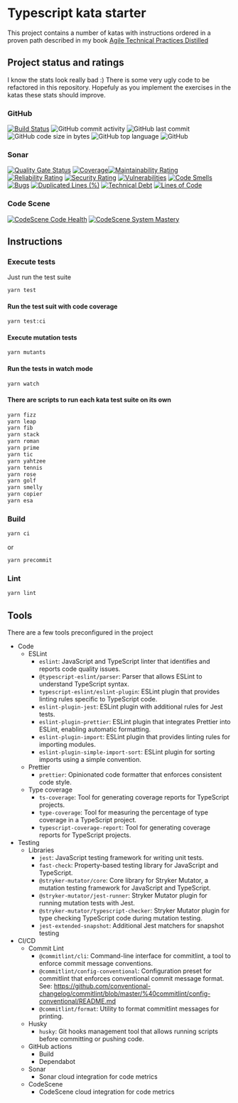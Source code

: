 # Typescript kata starter

This project contains a number of katas with instructions ordered in a proven path described in my book [Agile Technical Practices Distilled](https://leanpub.com/agiletechnicalpracticesdistilled)

## Project status and ratings

I know the stats look really bad :) There is some very ugly code to be refactored in this repository.
Hopefuly as you implement the exercises in the katas these stats should improve.

### GitHub

[![Build Status](https://github.com/pedromsantos/ts-kata/actions/workflows/main.yml/badge.svg)](https://github.com/pedromsantos/ts-kata/actions/workflows/main.yml)
![GitHub commit activity](https://img.shields.io/github/commit-activity/w/pedromsantos/ts-kata) ![GitHub last commit](https://img.shields.io/github/last-commit/pedromsantos/ts-kata) ![GitHub code size in bytes](https://img.shields.io/github/languages/code-size/pedromsantos/ts-kata)
![GitHub top language](https://img.shields.io/github/languages/top/pedromsantos/ts-kata) ![GitHub](https://img.shields.io/github/license/pedromsantos/ts-kata)

### Sonar

[![Quality Gate Status](https://sonarcloud.io/api/project_badges/measure?project=pedromsantos_ts-kata&metric=alert_status)](https://sonarcloud.io/summary/new_code?id=pedromsantos_ts-kata) [![Coverage](https://sonarcloud.io/api/project_badges/measure?project=pedromsantos_ts-kata&metric=coverage)](https://sonarcloud.io/summary/new_code?id=pedromsantos_ts-kata)[![Maintainability Rating](https://sonarcloud.io/api/project_badges/measure?project=pedromsantos_ts-kata&metric=sqale_rating)](https://sonarcloud.io/summary/new_code?id=pedromsantos_ts-kata) [![Reliability Rating](https://sonarcloud.io/api/project_badges/measure?project=pedromsantos_ts-kata&metric=reliability_rating)](https://sonarcloud.io/summary/new_code?id=pedromsantos_ts-kata) [![Security Rating](https://sonarcloud.io/api/project_badges/measure?project=pedromsantos_ts-kata&metric=security_rating)](https://sonarcloud.io/summary/new_code?id=pedromsantos_ts-kata) [![Vulnerabilities](https://sonarcloud.io/api/project_badges/measure?project=pedromsantos_ts-kata&metric=vulnerabilities)](https://sonarcloud.io/summary/new_code?id=pedromsantos_ts-kata) [![Code Smells](https://sonarcloud.io/api/project_badges/measure?project=pedromsantos_ts-kata&metric=code_smells)](https://sonarcloud.io/summary/new_code?id=pedromsantos_ts-kata) [![Bugs](https://sonarcloud.io/api/project_badges/measure?project=pedromsantos_ts-kata&metric=bugs)](https://sonarcloud.io/summary/new_code?id=pedromsantos_ts-kata) [![Duplicated Lines (%)](https://sonarcloud.io/api/project_badges/measure?project=pedromsantos_ts-kata&metric=duplicated_lines_density)](https://sonarcloud.io/summary/new_code?id=pedromsantos_ts-kata) [![Technical Debt](https://sonarcloud.io/api/project_badges/measure?project=pedromsantos_ts-kata&metric=sqale_index)](https://sonarcloud.io/summary/new_code?id=pedromsantos_ts-kata) [![Lines of Code](https://sonarcloud.io/api/project_badges/measure?project=pedromsantos_ts-kata&metric=ncloc)](https://sonarcloud.io/summary/new_code?id=pedromsantos_ts-kata)

### Code Scene

[![CodeScene Code Health](https://codescene.io/projects/39302/status-badges/code-health)](https://codescene.io/projects/39302) [![CodeScene System Mastery](https://codescene.io/projects/39302/status-badges/system-mastery)](https://codescene.io/projects/39302)

## Instructions

### Execute tests

Just run the test suite

```sh
yarn test
```

#### Run the test suit with code coverage

```sh
yarn test:ci
```

#### Execute mutation tests

```sh
yarn mutants
```

#### Run the tests in watch mode

```sh
yarn watch
```

#### There are scripts to run each kata test suite on its own

```sh
yarn fizz
yarn leap
yarn fib
yarn stack
yarn roman
yarn prime
yarn tic
yarn yahtzee
yarn tennis
yarn rose
yarn golf
yarn smelly
yarn copier
yarn esa
```

### Build

```sh
yarn ci
```

or

```sh
yarn precommit
```

### Lint

```sh
yarn lint
```

## Tools

There are a few tools preconfigured in the project

- Code
  - ESLint
    - `eslint`: JavaScript and TypeScript linter that identifies and reports code quality issues.
    - `@typescript-eslint/parser`: Parser that allows ESLint to understand TypeScript syntax.
    - `typescript-eslint/eslint-plugin`: ESLint plugin that provides linting rules specific to TypeScript code.
    - `eslint-plugin-jest`: ESLint plugin with additional rules for Jest tests.
    - `eslint-plugin-prettier`: ESLint plugin that integrates Prettier into ESLint, enabling automatic formatting.
    - `eslint-plugin-import`: ESLint plugin that provides linting rules for importing modules.
    - `eslint-plugin-simple-import-sort`: ESLint plugin for sorting imports using a simple convention.
  - Prettier
    - `prettier`: Opinionated code formatter that enforces consistent code style.
  - Type coverage
    - `ts-coverage`: Tool for generating coverage reports for TypeScript projects.
    - `type-coverage`: Tool for measuring the percentage of type coverage in a TypeScript project.
    - `typescript-coverage-report`: Tool for generating coverage reports for TypeScript projects.
- Testing
  - Libraries
    - `jest`: JavaScript testing framework for writing unit tests.
    - `fast-check`: Property-based testing library for JavaScript and TypeScript.
    - `@stryker-mutator/core`: Core library for Stryker Mutator, a mutation testing framework for JavaScript and TypeScript.
    - `@stryker-mutator/jest-runner`: Stryker Mutator plugin for running mutation tests with Jest.
    - `@stryker-mutator/typescript-checker`: Stryker Mutator plugin for type checking TypeScript code during mutation testing.
    - `jest-extended-snapshot`: Additional Jest matchers for snapshot testing
- CI/CD
  - Commit Lint
    - `@commitlint/cli`: Command-line interface for commitlint, a tool to enforce commit message conventions.
    - `@commitlint/config-conventional`: Configuration preset for commitlint that enforces conventional commit message format. See: <https://github.com/conventional-changelog/commitlint/blob/master/%40commitlint/config-conventional/README.md>
    - `@commitlint/format`: Utility to format commitlint messages for printing.
  - Husky
    - `husky`: Git hooks management tool that allows running scripts before committing or pushing code.
  - GitHub actions
    - Build
    - Dependabot
  - Sonar
    - Sonar cloud integration for code metrics
  - CodeScene
    - CodeScene cloud integration for code metrics
